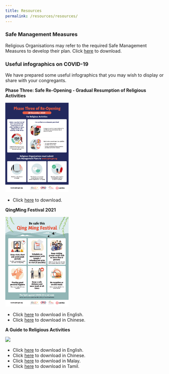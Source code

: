 ```yaml
---
title: Resources
permalink: /resources/resources/
---
```

### Safe Management Measures

Religious Organisations may refer to the required Safe Management Measures to develop their plan. Click [here](/media/ResumptionofReligiousActivitiesPhase3Advisoryv3(004).pdf) to download.


### Useful infographics on COVID-19

We have prepared some useful infographics that you may wish to display or share with your congregants.

**Phase Three: Safe Re-Opening - Gradual Resumption of Religious Activities** 

[<img src="/media/InfographicsPhase3Reopening05012021.jpg" width="200"/>](/media/InfographicsPhase3Reopening05012021.jpg)

* Click [here](/media/InfographicsPhase3Reopening05012021.jpg) to download.


**QingMing Festival 2021**

[<img src="/media/QingMing_English_Infographics_2021.jpg" width="200"/>](/media/QingMing_English_Infographics_2021.jpg)

* Click [here](/media/QingMing_English_Infographics_2021.jpg) to download in English.
* Click [here](/media/QingMing_Chinese_Infographics_2021.jpg) to download in Chinese.


**A Guide to Religious Activities** 

[<img src="/images/Infographic2.JPG" width="200"/>](/images/Infographic2.JPG)

* Click [here](/media/FA_200427_MCCY_IRCCSG_CircuitBreaker_EN.pdf) to download in English.
* Click [here](/media/FA_200427_MCCY_IRCCSG_CircuitBreaker_CN.pdf) to download in Chinese.
* Click [here](/media/FA_200427_MCCY_IRCCSG_CircuitBreaker_ML.pdf) to download in Malay.
* Click [here](/media/FA_200427_MCCY_IRCCSG_CircuitBreaker_TM.pdf) to download in Tamil.



